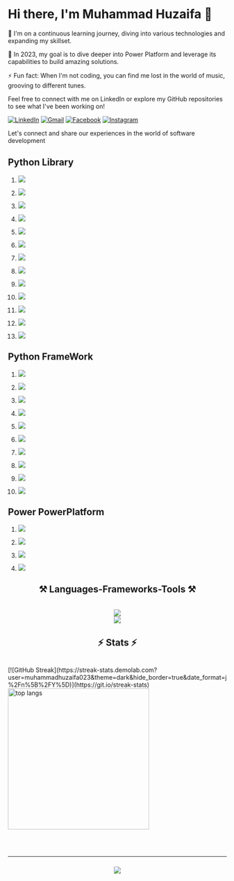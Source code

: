 # Hi there, I'm Muhammad Huzaifa  👋
🌱 I'm on a continuous learning journey, diving into various technologies and expanding my skillset.

🥅 In 2023, my goal is to dive deeper into Power Platform and leverage its capabilities to build amazing solutions.

⚡ Fun fact: When I'm not coding, you can find me lost in the world of music, grooving to different tunes.

Feel free to connect with me on LinkedIn or explore my GitHub repositories to see what I've been working on!

[![LinkedIn](https://img.shields.io/badge/LinkedIn-Connect-blue?logo=LinkedIn)](https://www.linkedin.com/in/muhammad-huzaifa-90b7ab1b4/) [![Gmail](https://img.shields.io/badge/Gmail-Say%20Hello-red?logo=Gmail)](mailto:muhammadhuzaifa023@gmail.com) [![Facebook](https://img.shields.io/badge/Facebook-Follow-blue?logo=Facebook)](https://www.facebook.com/profile.php?id=100008953412577) [![Instagram](https://img.shields.io/badge/Instagram-Follow-ff69b4?logo=Instagram)](https://www.instagram.com/muhammadhuzaifa023/)


Let's connect and share our experiences in the world of software development

## Python Library 
1) [![](https://img.shields.io/badge/Pandas-%237a36c9?logo=Pandas)](https://pandas.pydata.org/) 
2) [![](https://img.shields.io/badge/NumPy-%23209bdc?logo=NumPy)](https://numpy.org/)
3) [![](https://img.shields.io/badge/SciKit--Image-%23f6a431?logo=SciKit-Image)](https://scikit-image.org/)

4) [![](https://img.shields.io/badge/Matplotlib-%23eb8f34?logo=Matplotlib)](https://matplotlib.org/)

5) [![](https://img.shields.io/badge/Seaborn-%236abf8c?logo=Seaborn)](https://seaborn.pydata.org/)

6) [![](https://img.shields.io/badge/TensorFlow-%23f5892f?logo=TensorFlow)](https://www.tensorflow.org/)

7) [![](https://img.shields.io/badge/PyTorch-%23ee4c2c?logo=PyTorch)](https://pytorch.org/)

8) [![](https://img.shields.io/badge/OpenCV-%2374acdf?logo=OpenCV)](https://opencv.org/)

9) [![](https://img.shields.io/badge/Pillow-%236d8a88?logo=Pillow)](https://python-pillow.org/)

10) [![](https://img.shields.io/badge/imageio-%23ff6347?logo=imageio)](https://imageio.readthedocs.io/)

11) [![](https://img.shields.io/badge/PyTorch%20Lightning%20Bolt-%23ffcc80?logo=PyTorch)](https://pytorch-lightning-bolts.readthedocs.io/)

12) [![](https://img.shields.io/badge/mahotas-%23159ecc?logo=mahotas)](https://mahotas.readthedocs.io/)

13) [![](https://img.shields.io/badge/scikit--video-%2384d084?logo=scikit-learn)](https://www.scikit-video.org/)


## Python FrameWork

1) [![](https://img.shields.io/badge/Django-%23092E20?logo=Django)](https://www.djangoproject.com/)

2) [![](https://img.shields.io/badge/Flask-%23000?logo=Flask)](https://flask.palletsprojects.com/)

3) [![](https://img.shields.io/badge/FastAPI-%23007D9E?logo=FastAPI)](https://fastapi.tiangolo.com/)

4) [![](https://img.shields.io/badge/Pyramid-%234f0b0b?logo=Pyramid)](https://trypyramid.com/)

5) [![](https://img.shields.io/badge/Tornado-%23004e82?logo=Tornado)](https://www.tornadoweb.org/)

6) [![](https://img.shields.io/badge/Falcon-%23194587?logo=Falcon)](https://falconframework.org/)

7) [![](https://img.shields.io/badge/Sanic-%2357A143?logo=Sanic)](https://sanicframework.org/)

8) [![](https://img.shields.io/badge/Bottle-%23FF6600?logo=Bottle)](https://bottlepy.org/docs/dev/)

9) [![](https://img.shields.io/badge/CherryPy-%23dc5e4b?logo=CherryPy)](https://cherrypy.org/)

10) [![](https://img.shields.io/badge/Web2py-%23621a1a?logo=Web2py)](https://www.web2py.com/)

## Power PowerPlatform
1) [![](https://img.shields.io/badge/Power%20Apps-%235BB8FF?logo=PowerApps)](https://powerapps.microsoft.com/)

2) [![](https://img.shields.io/badge/Power%20Automate-%2372C5FA?logo=PowerAutomate)](https://flow.microsoft.com/)

3) [![](https://img.shields.io/badge/Power%20BI-%23F2C811?logo=PowerBI)](https://powerbi.microsoft.com/)

4) [![](https://img.shields.io/badge/Power%20Virtual%20Agents-%237BC043?logo=PowerVirtualAgents)](https://powervirtualagents.microsoft.com/)

<h2 align="center">⚒️ Languages-Frameworks-Tools ⚒️</h2>
<br/>
<div align="center">
    <img src="https://skillicons.dev/icons?i=nodejs,github,python,javascript,typescript,express,firebase,mongodb,c,java" /><br>
    <img src="https://skillicons.dev/icons?i=react,r,bootstrap,mui,mysql,flask,html,css,vscode,figma,git" />
</div>

<h2 align="center">⚡ Stats ⚡</h2>
<br>
[![GitHub Streak](https://streak-stats.demolab.com?user=muhammadhuzaifa023&theme=dark&hide_border=true&date_format=j%2Fn%5B%2FY%5D)](https://git.io/streak-stats)
  <img width=325 align="center" src="https://github-readme-stats-salesp07.vercel.app/api/top-langs/?username=salesp07&hide=HTML&langs_count=8&layout=compact&theme=react&border_radius=10&size_weight=0.5&count_weight=0.5&exclude_repo=github-readme-stats" alt="top langs" />
</div>

<br/><br/>
<hr/>

<h3 align="center">
    <img src="https://readme-typing-svg.herokuapp.com/?font=Righteous&size=25&center=true&vCenter=true&width=500&height=70&duration=4000&lines=Thanks+for+visiting!+✌️;+Shoot+me+a+message+on+Linkedin!;I'm+always+down+to+collab+:)">
</h3>



